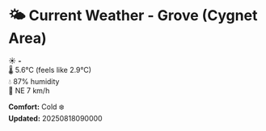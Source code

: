 # 🌤️ Current Weather - Grove (Cygnet Area)

☀️ **-**  
🌡️ 5.6°C (feels like 2.9°C)  
💧 87% humidity  
💨 NE 7 km/h  

**Comfort:** Cold ❄️  
**Updated:** 20250818090000
